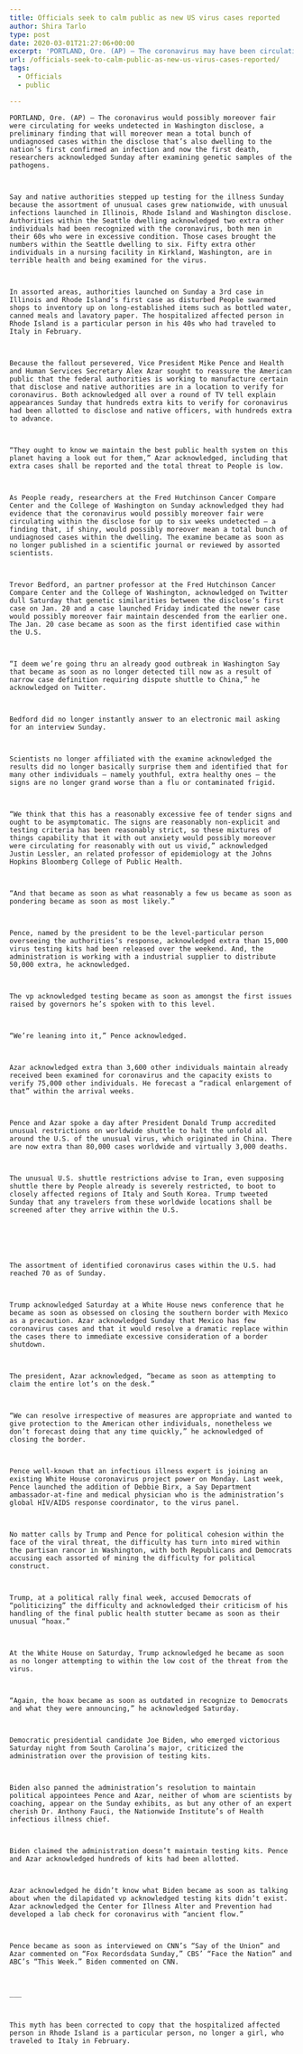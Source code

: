 ```yaml
---
title: Officials seek to calm public as new US virus cases reported
author: Shira Tarlo
type: post
date: 2020-03-01T21:27:06+00:00
excerpt: 'PORTLAND, Ore. (AP) — The coronavirus may have been circulating for weeks undetected in Washington state, a preliminary finding that could mean hundreds of undiagnosed cases in the state that’s also home to the nation’s first confirmed infection and now the first death, researchers said Sunday after analyzing genetic samples of the pathogens.State and local&hellip;'
url: /officials-seek-to-calm-public-as-new-us-virus-cases-reported/
tags:
  - Officials
  - public

---
```

  
    PORTLAND, Ore. (AP) — The coronavirus would possibly moreover fair were circulating for weeks undetected in Washington disclose, a preliminary finding that will moreover mean a total bunch of undiagnosed cases within the disclose that’s also dwelling to the nation’s first confirmed an infection and now the first death, researchers acknowledged Sunday after examining genetic samples of the pathogens.
  
  
  
    Say and native authorities stepped up testing for the illness Sunday because the assortment of unusual cases grew nationwide, with unusual infections launched in Illinois, Rhode Island and Washington disclose. Authorities within the Seattle dwelling acknowledged two extra other individuals had been recognized with the coronavirus, both men in their 60s who were in excessive condition. Those cases brought the numbers within the Seattle dwelling to six. Fifty extra other individuals in a nursing facility in Kirkland, Washington, are in terrible health and being examined for the virus.
  
  
  
    In assorted areas, authorities launched on Sunday a 3rd case in Illinois and Rhode Island’s first case as disturbed People swarmed shops to inventory up on long-established items such as bottled water, canned meals and lavatory paper. The hospitalized affected person in Rhode Island is a particular person in his 40s who had traveled to Italy in February.
  
  
  
    Because the fallout persevered, Vice President Mike Pence and Health and Human Services Secretary Alex Azar sought to reassure the American public that the federal authorities is working to manufacture certain that disclose and native authorities are in a location to verify for coronavirus. Both acknowledged all over a round of TV tell explain appearances Sunday that hundreds extra kits to verify for coronavirus had been allotted to disclose and native officers, with hundreds extra to advance.
  
  
  
    “They ought to know we maintain the best public health system on this planet having a look out for them,” Azar acknowledged, including that extra cases shall be reported and the total threat to People is low.
  
  
  
    As People ready, researchers at the Fred Hutchinson Cancer Compare Center and the College of Washington on Sunday acknowledged they had evidence that the coronavirus would possibly moreover fair were circulating within the disclose for up to six weeks undetected — a finding that, if shiny, would possibly moreover mean a total bunch of undiagnosed cases within the dwelling. The examine became as soon as no longer published in a scientific journal or reviewed by assorted scientists.
  
  
  
    Trevor Bedford, an partner professor at the Fred Hutchinson Cancer Compare Center and the College of Washington, acknowledged on Twitter dull Saturday that genetic similarities between the disclose’s first case on Jan. 20 and a case launched Friday indicated the newer case would possibly moreover fair maintain descended from the earlier one. The Jan. 20 case became as soon as the first identified case within the U.S.
  
  
  
    “I deem we’re going thru an already good outbreak in Washington Say that became as soon as no longer detected till now as a result of narrow case definition requiring dispute shuttle to China,” he acknowledged on Twitter.
  
  
  
    Bedford did no longer instantly answer to an electronic mail asking for an interview Sunday.
  
  
  
    Scientists no longer affiliated with the examine acknowledged the results did no longer basically surprise them and identified that for many other individuals — namely youthful, extra healthy ones — the signs are no longer grand worse than a flu or contaminated frigid.
  
  
  
    “We think that this has a reasonably excessive fee of tender signs and ought to be asymptomatic. The signs are reasonably non-explicit and testing criteria has been reasonably strict, so these mixtures of things capability that it with out anxiety would possibly moreover were circulating for reasonably with out us vivid,” acknowledged Justin Lessler, an related professor of epidemiology at the Johns Hopkins Bloomberg College of Public Health.
  
  
  
    “And that became as soon as what reasonably a few us became as soon as pondering became as soon as most likely.”
  
  
  
    Pence, named by the president to be the level-particular person overseeing the authorities’s response, acknowledged extra than 15,000 virus testing kits had been released over the weekend. And, the administration is working with a industrial supplier to distribute 50,000 extra, he acknowledged.
  
  
  
    The vp acknowledged testing became as soon as amongst the first issues raised by governors he’s spoken with to this level.
  
  
  
    “We’re leaning into it,” Pence acknowledged.
  
  
  
    Azar acknowledged extra than 3,600 other individuals maintain already received been examined for coronavirus and the capacity exists to verify 75,000 other individuals. He forecast a “radical enlargement of that” within the arrival weeks.
  
  
  
    Pence and Azar spoke a day after President Donald Trump accredited unusual restrictions on worldwide shuttle to halt the unfold all around the U.S. of the unusual virus, which originated in China. There are now extra than 80,000 cases worldwide and virtually 3,000 deaths.
  
  
  
    The unusual U.S. shuttle restrictions advise to Iran, even supposing shuttle there by People already is severely restricted, to boot to closely affected regions of Italy and South Korea. Trump tweeted Sunday that any travelers from these worldwide locations shall be screened after they arrive within the U.S.
  
  
  
  
  
  
    The assortment of identified coronavirus cases within the U.S. had reached 70 as of Sunday.
  
  
  
    Trump acknowledged Saturday at a White House news conference that he became as soon as obsessed on closing the southern border with Mexico as a precaution. Azar acknowledged Sunday that Mexico has few coronavirus cases and that it would resolve a dramatic replace within the cases there to immediate excessive consideration of a border shutdown.
  
  
  
    The president, Azar acknowledged, “became as soon as attempting to claim the entire lot’s on the desk.”
  
  
  
    “We can resolve irrespective of measures are appropriate and wanted to give protection to the American other individuals, nonetheless we don’t forecast doing that any time quickly,” he acknowledged of closing the border.
  
  
  
    Pence well-known that an infectious illness expert is joining an existing White House coronavirus project power on Monday. Last week, Pence launched the addition of Debbie Birx, a Say Department ambassador-at-fine and medical physician who is the administration’s global HIV/AIDS response coordinator, to the virus panel.
  
  
  
    No matter calls by Trump and Pence for political cohesion within the face of the viral threat, the difficulty has turn into mired within the partisan rancor in Washington, with both Republicans and Democrats accusing each assorted of mining the difficulty for political construct.
  
  
  
    Trump, at a political rally final week, accused Democrats of “politicizing” the difficulty and acknowledged their criticism of his handling of the final public health stutter became as soon as their unusual “hoax.”
  
  
  
    At the White House on Saturday, Trump acknowledged he became as soon as no longer attempting to within the low cost of the threat from the virus.
  
  
  
    “Again, the hoax became as soon as outdated in recognize to Democrats and what they were announcing,” he acknowledged Saturday.
  
  
  
    Democratic presidential candidate Joe Biden, who emerged victorious Saturday night from South Carolina’s major, criticized the administration over the provision of testing kits.
  
  
  
    Biden also panned the administration’s resolution to maintain political appointees Pence and Azar, neither of whom are scientists by coaching, appear on the Sunday exhibits, as but any other of an expert cherish Dr. Anthony Fauci, the Nationwide Institute’s of Health infectious illness chief.
  
  
  
    Biden claimed the administration doesn’t maintain testing kits. Pence and Azar acknowledged hundreds of kits had been allotted.
  
  
  
    Azar acknowledged he didn’t know what Biden became as soon as talking about when the dilapidated vp acknowledged testing kits didn’t exist. Azar acknowledged the Center for Illness Alter and Prevention had developed a lab check for coronavirus with “ancient flow.”
  
  
  
    Pence became as soon as interviewed on CNN’s “Say of the Union” and Azar commented on “Fox Recordsdata Sunday,” CBS’ “Face the Nation” and ABC’s “This Week.” Biden commented on CNN.
  
  
  
    ___
  
  
  
    This myth has been corrected to copy that the hospitalized affected person in Rhode Island is a particular person, no longer a girl, who traveled to Italy in February.
  
